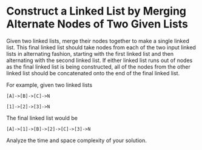 # Construct a Linked List by Merging Alternate Nodes of Two Given Lists

Given two linked lists, merge their nodes together to make a single linked list.
This final linked list should take nodes from each of the two input linked lists
in alternating fashion, starting with the first linked list and then alternating
with the second linked list. If either linked list runs out of nodes as the
final linked list is being constructed, all of the nodes from the other linked
list should be concatenated onto the end of the final linked list.

For example, given two linked lists

```
[A]->[B]->[C]->N

[1]->[2]->[3]->N
```

The final linked list would be

```
[A]->[1]->[B]->[2]->[C]->[3]->N
```

Analyze the time and space complexity of your solution.
